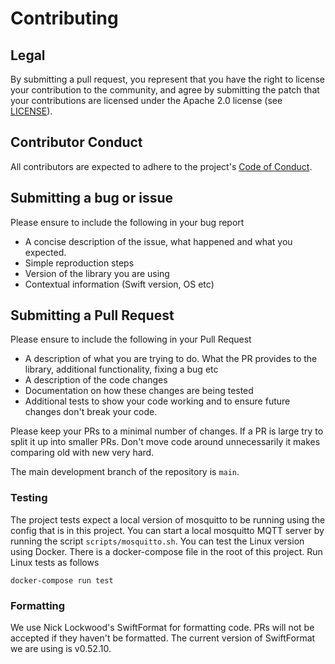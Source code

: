 # Contributing

## Legal
By submitting a pull request, you represent that you have the right to license your contribution to the community, and agree by submitting the patch
that your contributions are licensed under the Apache 2.0 license (see [LICENSE](LICENSE.txt)).

## Contributor Conduct
All contributors are expected to adhere to the project's [Code of Conduct](CODE_OF_CONDUCT.md).

## Submitting a bug or issue
Please ensure to include the following in your bug report
- A concise description of the issue, what happened and what you expected.
- Simple reproduction steps
- Version of the library you are using
- Contextual information (Swift version, OS etc)

## Submitting a Pull Request

Please ensure to include the following in your Pull Request
- A description of what you are trying to do. What the PR provides to the library, additional functionality, fixing a bug etc
- A description of the code changes
- Documentation on how these changes are being tested
- Additional tests to show your code working and to ensure future changes don't break your code.

Please keep your PRs to a minimal number of changes. If a PR is large try to split it up into smaller PRs. Don't move code around unnecessarily it makes comparing old with new very hard.

The main development branch of the repository is  `main`.

### Testing

The project tests expect a local version of mosquitto to be running using the config that is in this project. You can start a local mosquitto MQTT server by running the script `scripts/mosquitto.sh`. You can test the Linux version using Docker. There is a docker-compose file in the root of this project. Run Linux tests as follows
```
docker-compose run test
```

### Formatting

We use Nick Lockwood's SwiftFormat for formatting code. PRs will not be accepted if they haven't be formatted. The current version of SwiftFormat we are using is v0.52.10.
